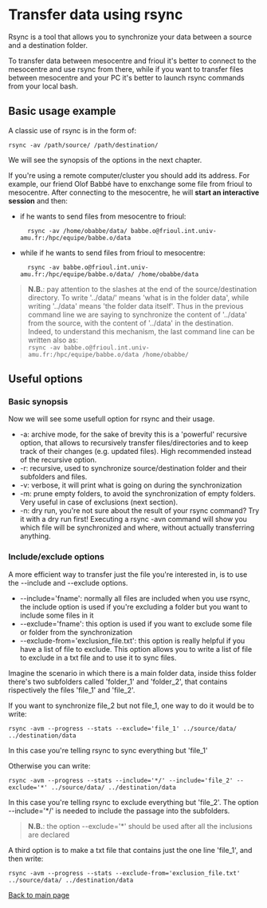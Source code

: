 # Transfer data using rsync

Rsync is a tool that allows you to synchronize your data between a source and a destination folder.

To transfer data between mesocentre and frioul it's better to connect to the mesocentre and use rsync from there, 
while if you want to transfer files between mesocentre and your PC it's better to launch rsync commands from
your local bash.

## Basic usage example

A classic use of rsync is in the form of:

    rsync -av /path/source/ /path/destination/
    
We will see the synopsis of the options in the next chapter.
    
If you're using a remote computer/cluster you should add its address.
For example, our friend Olof Babbé have to enxchange some file from frioul to mesocentre.
After connecting to the mesocentre, he will **start an interactive session** and then:
* if he wants to send files from mesocentre to frioul:

        rsync -av /home/obabbe/data/ babbe.o@frioul.int.univ-amu.fr:/hpc/equipe/babbe.o/data
        
* while if he wants to send files from frioul to mesocentre:

        rsync -av babbe.o@frioul.int.univ-amu.fr:/hpc/equipe/babbe.o/data/ /home/obabbe/data
        
> **N.B.**: pay attention to the slashes at the end of the source/destination directory. 
> To write '../data/' means 'what is in the folder data', while writing '../data' means 'the folder data itself'.
> Thus in the previous command line we are saying to synchronize the content of '../data' from the source, 
with the content of '../data' in the destination. 
Indeed, to understand this mechanism, the last command line can be written also as:   
>    ```rsync -av babbe.o@frioul.int.univ-amu.fr:/hpc/equipe/babbe.o/data /home/obabbe/```

## Useful options

### Basic synopsis

Now we will see some usefull option for rsync and their usage.

* -a: archive mode, for the sake of brevity this is a 'powerful' recursive option, that allows to recursively 
transfer files/directories and to keep track of their changes (e.g. updated files). 
High recommended instead of the recursive option.
* -r: recursive, used to synchronize source/destination folder and their subfolders and files.
* -v: verbose, it will print what is going on during the synchronization
* -m: prune empty folders, to avoid the synchronization of empty folders. 
Very useful in case of exclusions (next section).
* -n: dry run, you're not sure about the result of your rsync command? Try it with a dry run first! 
Executing a rsync -avn command will show you which file will be synchronized and where, 
without actually transferring anything.

### Include/exclude options

A more efficient way to transfer just the file you're interested in, is to use the --include and --exclude options.

* --include='fname': normally all files are included when you use rsync, the include option is used if you're
excluding a folder but you want to include some files in it
* --exclude='fname': this option is used if you want to exclude some file or folder from the synchronization
* --exclude-from='exclusion_file.txt': this option is really helpful if you have a list of file to exclude. 
This option allows you to write a list of file to exclude in a txt file and to use it to sync files.

Imagine the scenario in which there is a main folder data, inside thiss folder there's two subfolders called 
'folder_1' and 'folder_2', that contains rispectively the files 'file_1' and 'file_2'.

If you want to synchronize file_2 but not file_1, one way to do it would be to write:

    rsync -avm --progress --stats --exclude='file_1' ../source/data/ ../destination/data
    
In this case you're telling rsync to sync everything but 'file_1'
    
Otherwise you can write:

    rsync -avm --progress --stats --include='*/' --include='file_2' --exclude='*' ../source/data/ ../destination/data
    
In this case you're telling rsync to exclude everything but 'file_2'. The option --include='*/' is needed to include
the passage into the subfolders. 

> **N.B.**: the option --exclude='*' should be used after all the inclusions are declared

A third option is to make a txt file that contains just the one line 'file_1', and then write:

    rsync -avm --progress --stats --exclude-from='exclusion_file.txt' ../source/data/ ../destination/data
    

[Back to main page](https://github.com/brainets/ressources/blob/master/mesocentre/README.md)
